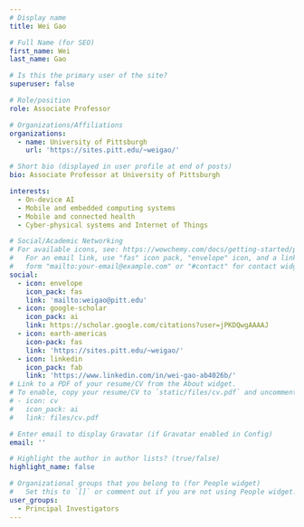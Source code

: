 ```yaml
---
# Display name
title: Wei Gao

# Full Name (for SEO)
first_name: Wei
last_name: Gao

# Is this the primary user of the site?
superuser: false

# Role/position
role: Associate Professor

# Organizations/Affiliations
organizations:
  - name: University of Pittsburgh
    url: 'https://sites.pitt.edu/~weigao/'

# Short bio (displayed in user profile at end of posts)
bio: Associate Professor at University of Pittsburgh 

interests:
  - On-device AI
  - Mobile and embedded computing systems 
  - Mobile and connected health
  - Cyber-physical systems and Internet of Things

# Social/Academic Networking
# For available icons, see: https://wowchemy.com/docs/getting-started/page-builder/#icons
#   For an email link, use "fas" icon pack, "envelope" icon, and a link in the
#   form "mailto:your-email@example.com" or "#contact" for contact widget.
social:
  - icon: envelope
    icon_pack: fas
    link: 'mailto:weigao@pitt.edu'
  - icon: google-scholar
    icon_pack: ai
    link: https://scholar.google.com/citations?user=jPKDQwgAAAAJ
  - icon: earth-americas
    icon-pack: fas
    link: 'https://sites.pitt.edu/~weigao/'
  - icon: linkedin
    icon_pack: fab
    link: 'https://www.linkedin.com/in/wei-gao-ab4026b/'
# Link to a PDF of your resume/CV from the About widget.
# To enable, copy your resume/CV to `static/files/cv.pdf` and uncomment the lines below.
# - icon: cv
#   icon_pack: ai
#   link: files/cv.pdf

# Enter email to display Gravatar (if Gravatar enabled in Config)
email: ''

# Highlight the author in author lists? (true/false)
highlight_name: false

# Organizational groups that you belong to (for People widget)
#   Set this to `[]` or comment out if you are not using People widget.
user_groups:
  - Principal Investigators
---
```


<!--
Lorem ipsum dolor sit amet, consectetur adipiscing elit. Sed neque elit, tristique placerat feugiat ac, facilisis vitae arcu. Proin eget egestas augue. Praesent ut sem nec arcu pellentesque aliquet. Duis dapibus diam vel metus tempus vulputate.
-->
